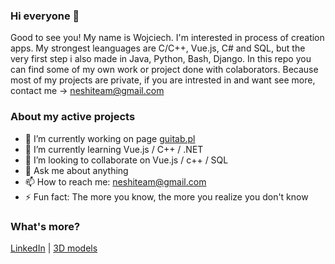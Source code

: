 ### Hi everyone 👋

Good to see you! My name is Wojciech. I'm interested in process of creation apps. My strongest leanguages are C/C++, Vue.js, C# and SQL, but the very first step i also made in Java, Python, Bash, Django. In this repo you can find some of my own work or project done with colaborators. Because most of my projects are private, if you are intrested in and want see more, contact me -> neshiteam@gmail.com

### About my active projects
- 🔭 I’m currently working on page [guitab.pl](https://guitab.pl)
- 🌱 I’m currently learning Vue.js / C++ / .NET
- 👯 I’m looking to collaborate on Vue.js / c++ / SQL
- 💬 Ask me about anything
- 📫 How to reach me: neshiteam@gmail.com
- ⚡ Fun fact: The more you know, the more you realize you don't know

### What's more?
[LinkedIn](https://www.linkedin.com/in/wojciech-ziębicki-3b883b1b5) | [3D models](https://sketchfab.com/N3shi)


